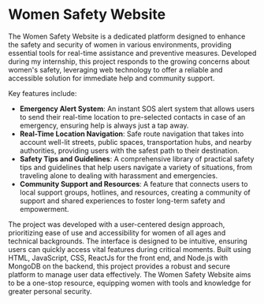 # Women Safety Website


The Women Safety Website is a dedicated platform designed to enhance the safety and security of women in various environments, providing essential tools for real-time assistance and preventive measures. Developed during my internship, this project responds to the growing concerns about women's safety, leveraging web technology to offer a reliable and accessible solution for immediate help and community support.

Key features include:
- **Emergency Alert System**: An instant SOS alert system that allows users to send their real-time location to pre-selected contacts in case of an emergency, ensuring help is always just a tap away.
- **Real-Time Location Navigation**: Safe route navigation that takes into account well-lit streets, public spaces, transportation hubs, and nearby authorities, providing users with the safest path to their destination.
- **Safety Tips and Guidelines**: A comprehensive library of practical safety tips and guidelines that help users navigate a variety of situations, from traveling alone to dealing with harassment and emergencies.
- **Community Support and Resources**: A feature that connects users to local support groups, hotlines, and resources, creating a community of support and shared experiences to foster long-term safety and empowerment.

The project was developed with a user-centered design approach, prioritizing ease of use and accessibility for women of all ages and technical backgrounds. The interface is designed to be intuitive, ensuring users can quickly access vital features during critical moments. Built using HTML, JavaScript, CSS, ReactJs for the front end, and Node.js with MongoDB on the backend, this project provides a robust and secure platform to manage user data effectively. The Women Safety Website aims to be a one-stop resource, equipping women with tools and knowledge for greater personal security.
